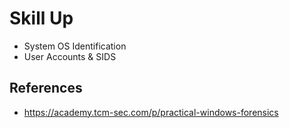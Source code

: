 # Skill Up
- System OS Identification
- User Accounts & SIDS


## References
- https://academy.tcm-sec.com/p/practical-windows-forensics
